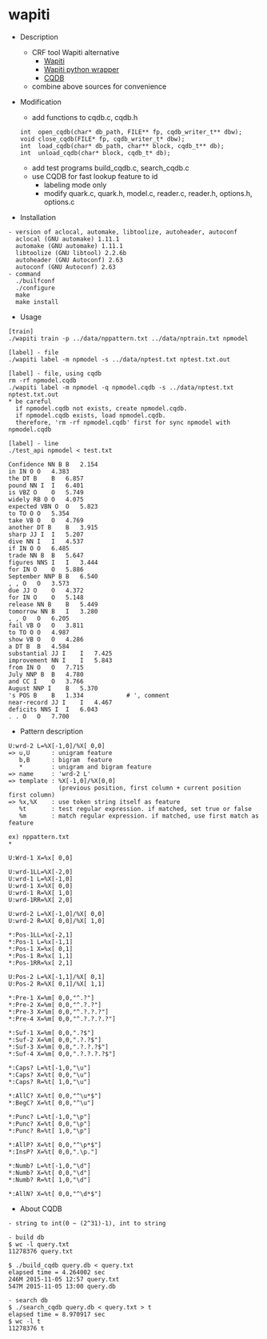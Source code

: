 wapiti
===

- Description
  - CRF tool Wapiti alternative
    - [Wapiti](https://github.com/Jekub/Wapiti)
    - [Wapiti python wrapper](https://github.com/adsva/python-wapiti)
    - [CQDB](https://github.com/ninjin/cqdb)
  - combine above sources for convenience

- Modification
  - add functions to cqdb.c, cqdb.h
  ```
  int  open_cqdb(char* db_path, FILE** fp, cqdb_writer_t** dbw);
  void close_cqdb(FILE* fp, cqdb_writer_t* dbw);
  int  load_cqdb(char* db_path, char** block, cqdb_t** db);
  int  unload_cqdb(char* block, cqdb_t* db);
  ```
  - add test programs build_cqdb.c, search_cqdb.c
  - use CQDB for fast lookup feature to id
    - labeling mode only
    - modify quark.c, quark.h, model.c, reader.c, reader.h, options.h, options.c

- Installation
```
- version of aclocal, automake, libtoolize, autoheader, autoconf 
  aclocal (GNU automake) 1.11.1
  automake (GNU automake) 1.11.1
  libtoolize (GNU libtool) 2.2.6b 
  autoheader (GNU Autoconf) 2.63
  autoconf (GNU Autoconf) 2.63
- command
  ./builfconf
  ./configure
  make
  make install
```

- Usage
```
[train]
./wapiti train -p ../data/nppattern.txt ../data/nptrain.txt npmodel

[label] - file
./wapiti label -m npmodel -s ../data/nptest.txt nptest.txt.out

[label] - file, using cqdb
rm -rf npmodel.cqdb
./wapiti label -m npmodel -q npmodel.cqdb -s ../data/nptest.txt nptest.txt.out
* be careful
  if npmodel.cqdb not exists, create npmodel.cqdb.
  if npmodel.cqdb exists, load npmodel.cqdb.
  therefore, 'rm -rf npmodel.cqdb' first for sync npmodel with npmodel.cqdb

[label] - line
./test_api npmodel < test.txt

Confidence NN B	B	2.154
in IN O	O	4.383
the DT B	B	6.857
pound NN I	I	6.401
is VBZ O	O	5.749
widely RB O	O	4.075
expected VBN O	O	5.823
to TO O	O	5.354
take VB O	O	4.769
another DT B	B	3.915
sharp JJ I	I	5.207
dive NN I	I	4.537
if IN O	O	6.485
trade NN B	B	5.647
figures NNS I	I	3.444
for IN O	O	5.886
September NNP B	B	6.540
, , O	O	3.573
due JJ O	O	4.372
for IN O	O	5.148
release NN B	B	5.449
tomorrow NN B	I	3.280
, , O	O	6.205
fail VB O	O	3.811
to TO O	O	4.987
show VB O	O	4.286
a DT B	B	4.584
substantial JJ I	I	7.425
improvement NN I	I	5.843
from IN O	O	7.715
July NNP B	B	4.780
and CC I	O	3.766
August NNP I	B	5.370
's POS B	B	1.334            # ', comment
near-record JJ I	I	4.467
deficits NNS I	I	6.043
. . O	O	7.700

```

- Pattern description
```
U:wrd-2 L=%X[-1,0]/%X[ 0,0]
=> u,U      : unigram feature
   b,B      : bigram  feature
   *        : unigram and bigram feature
=> name     : 'wrd-2 L'
=> template : %X[-1,0]/%X[0,0]
              (previous position, first column + current position first column)
=> %x,%X    : use token string itself as feature
   %t       : test regular expression. if matched, set true or false
   %m       : match regular expression. if matched, use first match as feature

ex) nppattern.txt
*

U:Wrd-1 X=%x[ 0,0]

U:wrd-1LL=%X[-2,0]
U:wrd-1 L=%X[-1,0]
U:wrd-1 X=%X[ 0,0]
U:wrd-1 R=%X[ 1,0]
U:wrd-1RR=%X[ 2,0]

U:wrd-2 L=%X[-1,0]/%X[ 0,0]
U:wrd-2 R=%X[ 0,0]/%X[ 1,0]

*:Pos-1LL=%x[-2,1]
*:Pos-1 L=%x[-1,1]
*:Pos-1 X=%x[ 0,1]
*:Pos-1 R=%x[ 1,1]
*:Pos-1RR=%x[ 2,1]

U:Pos-2 L=%X[-1,1]/%X[ 0,1]
U:Pos-2 R=%X[ 0,1]/%X[ 1,1]

*:Pre-1 X=%m[ 0,0,"^.?"]
*:Pre-2 X=%m[ 0,0,"^.?.?"]
*:Pre-3 X=%m[ 0,0,"^.?.?.?"]
*:Pre-4 X=%m[ 0,0,"^.?.?.?.?"]

*:Suf-1 X=%m[ 0,0,".?$"]
*:Suf-2 X=%m[ 0,0,".?.?$"]
*:Suf-3 X=%m[ 0,0,".?.?.?$"]
*:Suf-4 X=%m[ 0,0,".?.?.?.?$"]

*:Caps? L=%t[-1,0,"\u"]
*:Caps? X=%t[ 0,0,"\u"]
*:Caps? R=%t[ 1,0,"\u"]

*:AllC? X=%t[ 0,0,"^\u*$"]
*:BegC? X=%t[ 0,0,"^\u"]

*:Punc? L=%t[-1,0,"\p"]
*:Punc? X=%t[ 0,0,"\p"]
*:Punc? R=%t[ 1,0,"\p"]

*:AllP? X=%t[ 0,0,"^\p*$"]
*:InsP? X=%t[ 0,0,".\p."]

*:Numb? L=%t[-1,0,"\d"]
*:Numb? X=%t[ 0,0,"\d"]
*:Numb? R=%t[ 1,0,"\d"]

*:AllN? X=%t[ 0,0,"^\d*$"]
```

- About CQDB
```
- string to int(0 ~ (2^31)-1), int to string

- build db
$ wc -l query.txt
11278376 query.txt

$ ./build_cqdb query.db < query.txt
elapsed time = 4.264002 sec
246M 2015-11-05 12:57 query.txt
547M 2015-11-05 13:00 query.db

- search db
$ ./search_cqdb query.db < query.txt > t
elapsed time = 8.970917 sec
$ wc -l t
11278376 t
```
